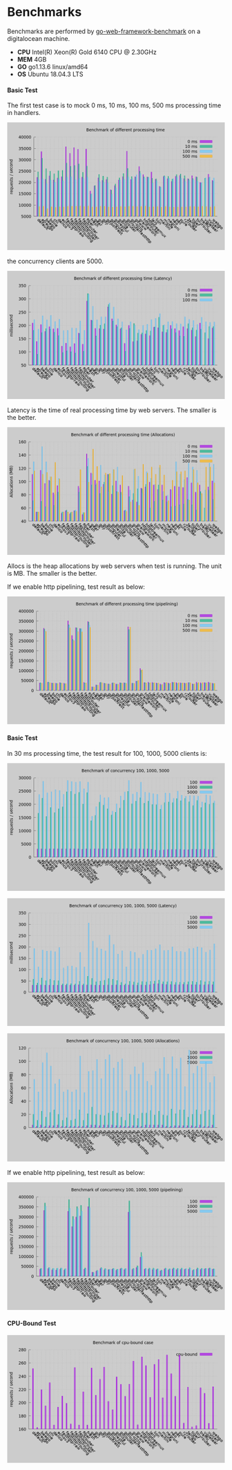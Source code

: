 # Benchmarks
Benchmarks are performed by [go-web-framework-benchmark](https://github.com/smallnest/go-web-framework-benchmark) on a digitalocean machine.

* **CPU** Intel(R) Xeon(R) Gold 6140 CPU @ 2.30GHz
* **MEM** 4GB
* **GO** go1.13.6 linux/amd64
* **OS** Ubuntu 18.04.3 LTS  

#### Basic Test
The first test case is to mock 0 ms, 10 ms, 100 ms, 500 ms processing time in handlers.  

![](static/benchmarks/benchmark.png)

the concurrency clients are 5000.

![](static/benchmarks/benchmark_latency.png)

Latency is the time of real processing time by web servers. The smaller is the better.

![](static/benchmarks/benchmark_alloc.png)

Allocs is the heap allocations by web servers when test is running. The unit is MB. The smaller is the better.

If we enable http pipelining, test result as below:

![](static/benchmarks/benchmark-pipeline.png)

#### Basic Test
In 30 ms processing time, the test result for 100, 1000, 5000 clients is:

![](static/benchmarks/concurrency.png)

![](static/benchmarks/concurrency_latency.png)

![](static/benchmarks/concurrency_alloc.png)

If we enable http pipelining, test result as below:

![](static/benchmarks/concurrency-pipeline.png)

#### CPU-Bound Test

![](static/benchmarks/cpubound_benchmark.png)
